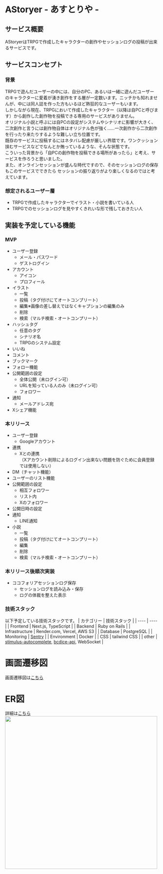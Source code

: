 # AStoryer - あすとりや -

## サービス概要
AStoryerはTRPGで作成したキャラクターの創作やセッションログの投稿が出来るサービスです。

## サービスコンセプト
### 背景
TRPGで遊んだユーザーの中には、自分のPC、あるいは一緒に遊んだユーザーのキャラクターに愛着が湧き創作をする層が一定数います。ニッチかも知れませんが、中には同人誌を作った方もいるほど熱狂的なユーザーもいます。<br>
しかしながら現在、TRPGにおいて作成したキャラクター（以降は自PCと呼びます）から創作した創作物を投稿できる専用のサービスがありません。<br>
オリジナル小説と呼ぶには自PCの設定がシステムやシナリオに影響が大きく、二次創作と言うには創作物自体はオリジナル色が強く……一次創作から二次創作を行ったり来たりするような難しい立ち位置です。<br>
既存のサービスに投稿するにはネタバレ配慮が厳しい界隈です。ワンクッション挟むサービスなどでなんとか賄っているような、そんな状態です。<br>
こういった背景から「自PCの創作物を投稿できる場所があったら」と考え、サービスを作ろうと思いました。<br>
また、オンラインセッションが盛んな時代ですので、そのセッションログの保存もこのサービスでできたら
セッションの振り返りがより楽しくなるのではと考えています。

### 想定されるユーザー層
- TRPGで作成したキャラクターでイラスト・小説を書いている人
- TRPGでのセッションログを見やすくきれいな形で残しておきたい人

## 実装を予定している機能
### MVP
- ユーザー登録
  - メール・パスワード
  - ゲストログイン
- アカウント
  - アイコン
  - プロフィール
- イラスト
  - 一覧
  - 投稿（タグ付けにてオートコンプリート）
  - 編集※画像の差し替えではなくキャプションの編集のみ
  - 削除
  - 検索（マルチ検索・オートコンプリート）
- ハッシュタグ
  - 任意のタグ
  - シナリオ名
  - TRPGのシステム設定
- いいね
- コメント
- ブックマーク
- フォロー機能
- 公開範囲の設定
  - 全体公開（未ログイン可）
  - URLを知っている人のみ（未ログイン可）
  - フォロワー
- 通知
  - メールアドレス宛
- Xシェア機能

### 本リリース
- ユーザー登録
  - Googleアカウント
- 連携
  - Xとの連携<br>
  （Xアカウント削除によるログイン出来ない問題を防ぐために会員登録では使用しない）
- DM（チャット機能）
- ユーザーのリスト機能
- 公開範囲の設定
  - 相互フォロワー
  - リスト内
  - Xのフォロワー
- 公開日時の設定
- 通知
  - LINE通知
- 小説
  - 一覧
  - 投稿（タグ付けにてオートコンプリート）
  - 編集
  - 削除
  - 検索（マルチ検索・オートコンプリート）

### 本リリース後順次実装
- ココフォリアセッションログ保存
  - セッションログを読み込み・保存
  - ログの体裁を整えた表示

### 技術スタック
以下予定している技術スタックです。
| カテゴリー | 技術スタック |
| ---- | ---- |
| Frontend | Next.js, TypeScript |
| Backend | Ruby on Rails |
| Infrastructure | Render.com, Vercel, AWS S3 |
| Database | PostgreSQL |
| Monitoring | [Sentry](https://sentry.io/welcome/) |
| Environment | Docker |
| CSS | tailwind CSS |
| other | [stimulus-autocomplete](https://github.com/afcapel/stimulus-autocomplete), [bcdice-api](https://github.com/bcdice/bcdice-api), WebSocket |

# 画面遷移図
画面遷移図は[こちら](https://www.figma.com/file/Z8BLQOGYOCx1tB3gs7YeM9/Astoryer-%E7%94%BB%E9%9D%A2%E9%81%B7%E7%A7%BB%E5%9B%B3?type=design&node-id=0%3A1&mode=design&t=N3XTulFLnkgiPiJh-1)

# ER図
詳細は[こちら](https://dbdiagram.io/d/AStoryer-6609892837b7e33fd7263f64)<br />
<img src="https://github.com/topi0247/Project-AStoryer/assets/23026318/06ed92fc-af11-45a8-9a05-92ab834f169c" width="500px" />
